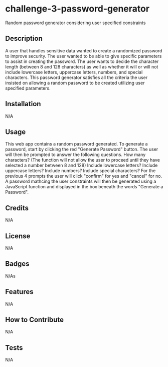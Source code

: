 # challenge-3-password-generator

Random password generator considering user specified constraints

## Description

A user that handles sensitive data wanted to create a randomized password to improve security. The user wanted to be able to give specific parameters to assist in creating the password. The user wants to decide the character length (between 8 and 128 characters) as well as whether it will or will not include lowercase letters, uppercase letters, numbers, and special characters. This password generator satisfies all the criteria the user insisted on allowing a random password to be created utilizing user specified parameters.

## Installation

N/A

## Usage

This web app contains a random password generated. To generate a password, start by clicking the red "Generate Password" button. The user will then be prompted to answer the following questions. How many characters? (The function will not allow the user to proceed until they have selected a number between 8 and 128) Include lowercase letters? Include uppercase letters? Include numbers? Include special characters? For the previous 4 prompts the user will click "confirm" for yes and "cancel" for no. A password mathcing the user constraints will then be generated using a JavaScript function and displayed in the box beneath the words "Generate a Password".

## Credits

N/A

## License

N/A

## Badges

N/As

## Features

N/A

## How to Contribute

N/A

## Tests

N/A
